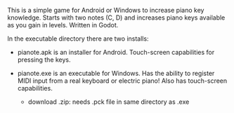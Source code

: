 This is a simple game for Android or Windows to increase piano key knowledge. Starts with two notes (C, D) and increases piano keys available as you gain in levels. Written in Godot.

In the executable directory there are two installs:

* pianote.apk is an installer for Android. Touch-screen capabilities for pressing the keys.

* pianote.exe is an executable for Windows. Has the ability to register MIDI input from a real keyboard or electric piano! Also has touch-screen capabilities.
  * download .zip: needs .pck file in same directory as .exe
